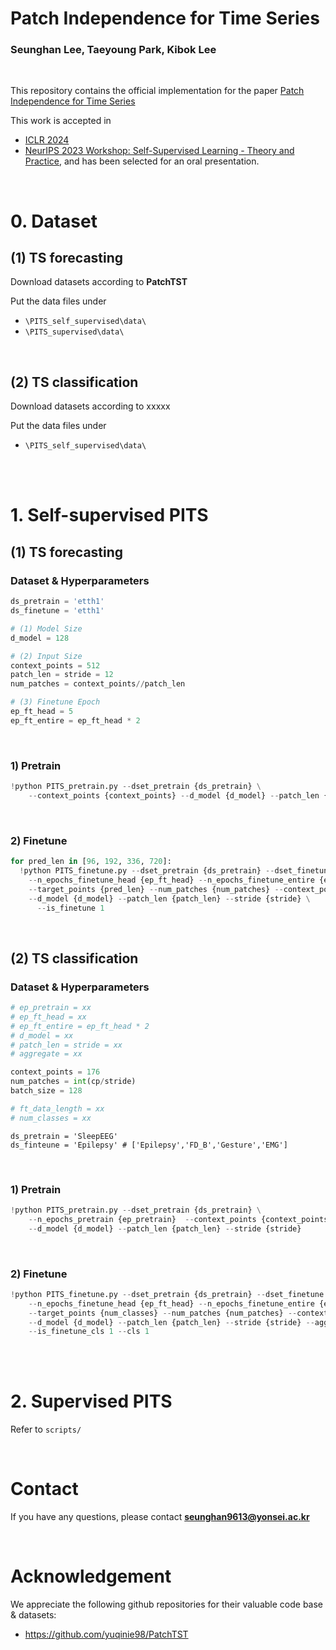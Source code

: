 # Patch Independence for Time Series

### Seunghan Lee, Taeyoung Park, Kibok Lee

<br>

This repository contains the official implementation for the paper [Patch Independence for Time Series]([[https://arxiv.org/abs/xxxxx](https://arxiv.org/abs/2312.16427)](https://arxiv.org/abs/2312.16427)) 

This work is accepted in 
- [ICLR 2024](https://openreview.net/forum?id=WS7GuBDFa2)
- [NeurIPS 2023 Workshop: Self-Supervised Learning - Theory and Practice](https://sslneurips23.github.io/), and has been selected for an oral presentation.

<br>

# 0. Dataset

## (1) TS forecasting

Download datasets according to **PatchTST**

Put the data files under

- `\PITS_self_supervised\data\`
- `\PITS_supervised\data\`

<br>

## (2) TS classification

Download datasets according to xxxxx

Put the data files under

- `\PITS_self_supervised\data\`

<br>

<br>

# 1. Self-supervised PITS

## (1) TS forecasting

### Dataset & Hyperparameters

```python
ds_pretrain = 'etth1'
ds_finetune = 'etth1'

# (1) Model Size
d_model = 128

# (2) Input Size
context_points = 512
patch_len = stride = 12
num_patches = context_points//patch_len

# (3) Finetune Epoch
ep_ft_head = 5
ep_ft_entire = ep_ft_head * 2
```

<br>

### 1) Pretrain

```python
!python PITS_pretrain.py --dset_pretrain {ds_pretrain} \
    --context_points {context_points} --d_model {d_model} --patch_len {patch_len} --stride {stride} \
```

<br>

### 2) Finetune

```python
for pred_len in [96, 192, 336, 720]:
  !python PITS_finetune.py --dset_pretrain {ds_pretrain} --dset_finetune {ds_finetune} \
    --n_epochs_finetune_head {ep_ft_head} --n_epochs_finetune_entire {ep_ft_entire} \
    --target_points {pred_len} --num_patches {num_patches} --context_points {context_points} \
    --d_model {d_model} --patch_len {patch_len} --stride {stride} \
      --is_finetune 1 
```

<br>

## (2) TS classification

### Dataset & Hyperparameters

```python
# ep_pretrain = xx
# ep_ft_head = xx
# ep_ft_entire = ep_ft_head * 2
# d_model = xx
# patch_len = stride = xx
# aggregate = xx

context_points = 176
num_patches = int(cp/stride)
batch_size = 128

# ft_data_length = xx
# num_classes = xx
```

```
ds_pretrain = 'SleepEEG'
ds_finteune = 'Epilepsy' # ['Epilepsy','FD_B','Gesture','EMG']
```

<br>

### 1) Pretrain

```python
!python PITS_pretrain.py --dset_pretrain {ds_pretrain} \
    --n_epochs_pretrain {ep_pretrain}  --context_points {context_points} \
	--d_model {d_model} --patch_len {patch_len} --stride {stride} 
```

<br>

### 2) Finetune

```python
!python PITS_finetune.py --dset_pretrain {ds_pretrain} --dset_finetune {ds_finetune} \
    --n_epochs_finetune_head {ep_ft_head} --n_epochs_finetune_entire {ep_ft_entire} \
    --target_points {num_classes} --num_patches {num_patches} --context_points {context_points} \
    --d_model {d_model} --patch_len {patch_len} --stride {stride} --aggregate {aggregate} \
    --is_finetune_cls 1 --cls 1 
```

<br>

<br>

# 2. Supervised PITS

Refer to `scripts/`

<br>

# Contact

If you have any questions, please contact **seunghan9613@yonsei.ac.kr**

<br>

# Acknowledgement

We appreciate the following github repositories for their valuable code base & datasets:

- https://github.com/yuqinie98/PatchTST
